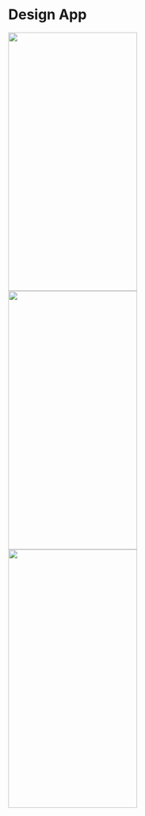 # Design App

<img src="https://user-images.githubusercontent.com/56281886/144522280-eed385d5-7d92-4d09-8342-5a61f6d4eca0.jpg" width="260" height="520"> <img src="https://user-images.githubusercontent.com/56281886/144522293-3562a688-4818-4698-87a0-72c20f6d9014.jpg" width="260" height="520"> <img src="https://user-images.githubusercontent.com/56281886/144522299-4ccdabde-3a9a-4d9d-bf45-6bbb7383ffc6.jpg" width="260" height="520">
